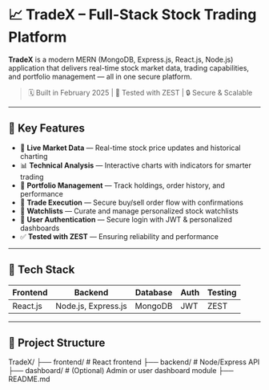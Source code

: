 # 📈 TradeX – Full-Stack Stock Trading Platform

**TradeX** is a modern MERN (MongoDB, Express.js, React.js, Node.js) application that delivers real-time stock market data, trading capabilities, and portfolio management — all in one secure platform.

> 🗓️ Built in February 2025 | 🧪 Tested with ZEST | 🔒 Secure & Scalable

---

## 🚀 Key Features

- 🔄 **Live Market Data** — Real-time stock price updates and historical charting
- 📊 **Technical Analysis** — Interactive charts with indicators for smarter trading
- 💼 **Portfolio Management** — Track holdings, order history, and performance
- 🛒 **Trade Execution** — Secure buy/sell order flow with confirmations
- 🧾 **Watchlists** — Curate and manage personalized stock watchlists
- 🔐 **User Authentication** — Secure login with JWT & personalized dashboards
- ✅ **Tested with ZEST** — Ensuring reliability and performance

---

## 🧱 Tech Stack

| Frontend        | Backend        | Database  | Auth         | Testing |
|----------------|----------------|-----------|--------------|---------|
| React.js        | Node.js, Express.js | MongoDB   | JWT           | ZEST    |

---

## 📂 Project Structure

TradeX/
├── frontend/       # React frontend
├── backend/        # Node/Express API
├── dashboard/      # (Optional) Admin or user dashboard module
├── README.md
